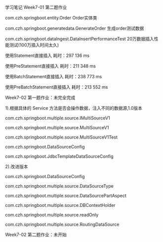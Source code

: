 ﻿学习笔记
Week7-01 第二题作业

com.czh.springboot.entity.Order Order实体类

com.czh.springboot.generatedata.GenerateOrder 生成order测试数据

com.czh.springboot.dataIngest.DataInsertPerformanceTest 20万数据插入性能测试(100万插入时间太久)

使用Statement直接插入 耗时：297 136 ms

使用PreStatement直接插入 耗时：211 348 ms

使用BatchStatement直接插入 耗时：238 773 ms

使用PreBatchStatement直接插入 耗时：213 552 ms

Week7-02 第一题作业：未完全完成

1).根据具体的 Service 方法是否会操作数据，注入不同的数据源,1.0版本

com.czh.springboot.multiple.source.IMultiSourceV1

com.czh.springboot.multiple.source.MultiSourceV1

com.czh.springboot.multiple.source.MultiSourceV1Test

com.czh.springboot.DataSourceConfig

com.czh.springboot.JdbcTemplateDataSourceConfig

2).改进版本

com.czh.springboot.DataSourceConfig

com.czh.springboot.multiple.source.DataSourceType

com.czh.springboot.multiple.source.DataSourcePartAspect

com.czh.springboot.multiple.source.DBContextHolder

com.czh.springboot.multiple.source.readOnly

com.czh.springboot.multiple.source.RoutingDataSource


Week7-02 第二题作业：未开始

